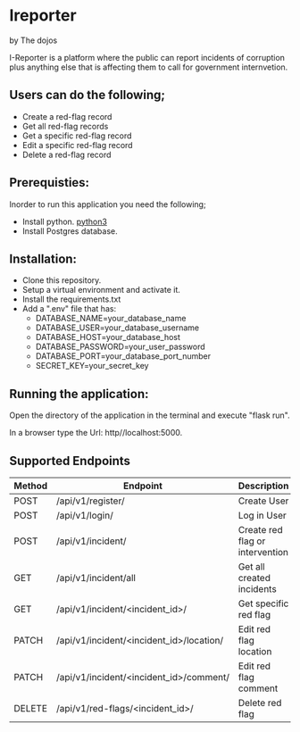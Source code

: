 # Ireporter
by The dojos


I-Reporter is a platform where the public can report incidents of corruption plus anything else that is affecting them to call for government internvetion.

## Users can do the following;
  - Create a ​red-flag​​ record
  - Get all ​red-flag​​ records
  - Get a specific ​red-flag​​ record
  - Edit a specific ​red-flag​​ record
  - Delete a ​red-flag​​ record


## Prerequisties:
Inorder  to run this application you need the following;
  - Install python. [python3](https://www.python.org/downloads/)
  - Install Postgres database.


## Installation:
  - Clone this repository.
  - Setup a virtual environment and activate it.
  - Install the requirements.txt
  - Add a ".env" file that has:
    - DATABASE_NAME=your_database_name
    - DATABASE_USER=your_database_username
    - DATABASE_HOST=your_database_host
    - DATABASE_PASSWORD=your_user_password
    - DATABASE_PORT=your_database_port_number
    - SECRET_KEY=your_secret_key


## Running the application:
  Open the directory of the application in the terminal and execute "flask run".
  
  In a browser type the Url: http//localhost:5000.


## Supported Endpoints
| Method | Endpoint                                 | Description                     |
| ------ | ---------------------------------------- | ------------------------------- |
| POST   | /api/v1/register/                        | Create User                     |
| POST   | /api/v1/login/                           | Log in User                     |
| POST   | /api/v1/incident/                        | Create red flag or intervention |
| GET    | /api/v1/incident/all                     | Get all created incidents       |
| GET    | /api/v1/incident/<incident_id>/          | Get specific red flag           |
| PATCH  | /api/v1/incident/<incident_id>/location/ | Edit red flag location          |
| PATCH  | /api/v1/incident/<incident_id>/comment/  | Edit red flag comment           |
| DELETE | /api/v1/red-flags/<incident_id>/         | Delete red flag                 |
